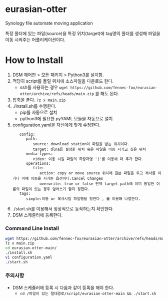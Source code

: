 # eurasian-otter
Synology file automate moving application

특정 폴더에 있는 파일(source)을 특정 위치(target)에 tag명의 폴더를 생성해 파일을 이동 시켜주는 어플리케이션이다. 

# How to Install
1. DSM 제어판 > 모든 패키지 > Python3를 설치함.
2. 적당히 script를 돌릴 위치에 소스파일을 다운로드 한다.   
    - ssh를 사용하는 경우 `wget https://github.com/fennec-fox/eurasian-otter/archive/refs/heads/main.zip` 를 해도 된다.
3. 압축을 푼다. `7z x main.zip`
4. ./install.sh를 수행한다.
   - pip를 자동으로 설치
   - python3에 필요한 pyYAML 모듈을 자동으로 설치
5. configuration.yaml을 자신에게 맞게 수정한다.
   ```
      config:
         path:
            source: download station이 파일을 받는 위치이다.
            target: dlna를 설정한 위치 혹은 파일을 이동 시키고 싶은 위치
         media-types:
            video: 이동 시킬 파일의 확장자명 '|'를 이용해 더 추가 한다.
         operations:
            file:
               action: copy or move source 위치에 원본 파일을 두고 복사를 하거나 아예 이동을 시키는 옵션이다.Cancel Changes
               overwrite: true or false 만약 target path에 이미 동일한 이름의 파일이 있는 경우 덮어쓰기 할지 정한다.
      tags:
         simple:이동 or 복사시킬 파일명을 정한다 , 를 이용해 나열한다.                
   ```
6. ./start.sh를 이용해서 정상적으로 동작하는지 확인한다.
7. DSM 스케줄러에 등록한다.

### Command Line Install
```sh
wget https://github.com/fennec-fox/eurasian-otter/archive/refs/heads/main.zip
7z x main.zip
cd eurasian-otter-main/
./install.sh
vi configuration.yaml
./start.sh
```

### 주의사항
- DSM 스케줄러에 등록 시 다음과 같이 등록을 해야 한다.
  - `cd /파일이 있는 절대경로/script/eurasian-otter-main && ./start.sh`
